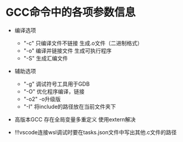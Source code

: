 # GCC命令中的各项参数信息

- 编译选项
  - "-c" 只编译文件不链接 生成.o文件（二进制格式）
  - "-o" 编译并链接文件 生成可执行程序
  - "-S" 生成汇编文件

- 辅助选项  
  - "-g" 调试符号工具用于GDB
  - "-O" 优化程序编译，链接
  - "-o2" -o升级版
  - "-I" 将include的路径放在当前文件夹下

- 高版本GCC 存在全局变量多重定义 使用extern解决
- !!!vscode连接wsl调试时要在tasks.json文件中写出其他.c文件的路径